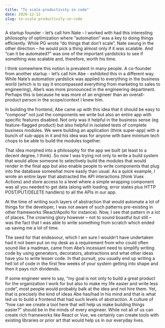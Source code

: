 ```yaml
---
title: "To scale productivity in code"
date: 2020-12-12
slug: to-scale-productivity-in-code
---
```

A startup founder - let’s call him Nate - I worked with had this interesting philosophy of optimization where “automation” was a key to doing things efficiently. While PG wrote “do things that don’t scale”, Nate swung in the other direction – he would pick a thing almost only if it was scalable. And “can it be automated?” was one of the important yardsticks to see if something was scalable and, therefore, worth his time.

I think somewhere this notion is prevalent in many people. A co-founder from another startup - let’s call him Abe - exhibited this in a different way. While Nate’s automation yardstick was applied to everything in the business world (which is to say it encompassed everything from marketing to sales to engineering), Abe’s was more pronounced in the engineering department. Perhaps this is because he was more of an engineer than an overall-product person in the scope/context I knew him.

In building the frontend, Abe came up with this idea that it should be easy to “compose” not just the components we write but also an entire app with specific features disabled. Not only was it helpful in the business sense (eg feature-flagged product) but also helpful in isolated tests of complete business modules. We were building an application (think super-app) with a bunch of sub-apps in it and his idea was for anyone with bare mininum tech chops to be able to build the modules together.

That idea morphed into a philosophy for the app we built (at least to a decent degree, I think). So now I was trying not only to write a build system that would allow someone to selectively build the modules that would render in the final app but also enable people to write components that plug into the database somewhat more easily than usual. As a quick example, I wrote an entire layer that abstracted the API interactions (think Vuex Actions) and store access to a level where a simple wrapping component was all you needed to get data (along with loading, error states plus HTTP POST/PUT/DELETE handlers) to all the APIs in our app.

At the time of writing such layers of abstraction that would automate a lot of things for the developer, I was not aware of such patterns pre-existing in other frameworks (React/Apollo for instance). Now, I see that pattern in a lot of places. The crowning glory however – not to sound boastful but still – was the fact that I was able to write something from scratch which ended up saving me a lot of time.

The seed for that endeavour, which I am sure I wouldn’t have undertaken had it not been put on my desk as a requirement from who could often sound like a madman, came from Abe’s incessant need to simplify writing code by using generators, decorators, abstractions and what other ideas have you to write lesser code. In that pursuit, you usually end up writing a hell lot of code in the first few weeks of your system getting into shape and then it pays rich dividends.

If some engineer were to say, “my goal is not only to build a great product for the organization I work for but also to make my life easier and write less code”, most people would probably balk at the idea and not hire them. Yet, that is precisely the kind of ideas Abe has/had in his mind and that is what led us to build a frontend that had such levels of abstraction. A culture of “how can we create a tool here that will help us make building things easier?” should be in the minds of every engineer. While not all of us can create rich frameworks like React or Vue, we certainly can create tools with existing libraries or prior art that would help us in our everyday lives.